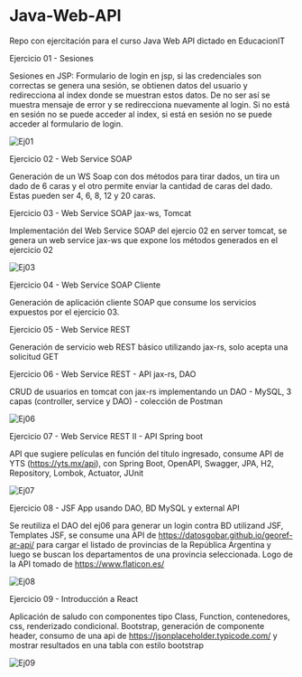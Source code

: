 # Java-Web-API
Repo con ejercitación para el curso Java Web API dictado en EducacionIT


Ejercicio 01 - Sesiones

Sesiones en JSP: Formulario de login en jsp, si las credenciales son correctas se genera una sesión, se obtienen datos del usuario y redirecciona al index donde se muestran estos datos. De no ser así se muestra mensaje de error y se redirecciona nuevamente al login.
Si no está en sesión no se puede acceder al index, si está en sesión no se puede acceder al formulario de login.

![Ej01](https://user-images.githubusercontent.com/19653664/189352484-96b46962-6a5e-4baa-aee1-ef61dd655fad.png)

Ejercicio 02 - Web Service SOAP

Generación de un WS Soap con dos métodos para tirar dados, un tira un dado de 6 caras y el otro permite enviar la cantidad de caras del dado. Estas pueden ser 4, 6, 8, 12 y 20 caras.

Ejercicio 03 - Web Service SOAP jax-ws, Tomcat

Implementación del Web Service SOAP del ejercio 02 en server tomcat, se genera un web service jax-ws que expone los métodos generados en el ejercicio 02

![Ej03](https://user-images.githubusercontent.com/19653664/189351818-54667909-f6a9-47ef-a60f-b563f26f0edd.png)

Ejercicio 04 - Web Service SOAP Cliente

Generación de aplicación cliente SOAP que consume los servicios expuestos por el ejercicio 03.

Ejercicio 05 - Web Service REST

Generación de servicio web REST básico utilizando jax-rs, solo acepta una solicitud GET

Ejercicio 06 - Web Service REST - API jax-rs, DAO

CRUD de usuarios en tomcat con jax-rs implementando un DAO - MySQL, 3 capas (controller, service y DAO) - colección de Postman

![Ej06](https://user-images.githubusercontent.com/19653664/189350346-0abdb2c5-4c45-481c-ac3c-7b866c1f612f.png)

Ejercicio 07 - Web Service REST II - API Spring boot

API que sugiere películas en función del título ingresado, consume API de YTS (https://yts.mx/api), con Spring Boot, OpenAPI, Swagger, JPA, H2, Repository, Lombok, Actuator, JUnit

![Ej07](https://user-images.githubusercontent.com/19653664/189350287-ec3af262-3580-49c4-938b-0997ec9afc97.png)

Ejercicio 08 - JSF App usando DAO, BD MySQL y external API

Se reutiliza el DAO del ej06 para generar un login contra BD utilizand JSF, Templates JSF, se consume una API de https://datosgobar.github.io/georef-ar-api/ para cargar el listado de provincias de la República Argentina y luego se buscan los departamentos de una provincia seleccionada.
Logo de la API tomado de https://www.flaticon.es/

![Ej08](https://user-images.githubusercontent.com/19653664/189350234-360f2f1d-e5c6-43d7-9ffa-54219b74ee55.png)

Ejercicio 09 - Introducción a React

Aplicación de saludo con componentes tipo Class, Function, contenedores, css, renderizado condicional.
Bootstrap, generación de componente header, consumo de una api de https://jsonplaceholder.typicode.com/ y mostrar resultados en una tabla con estilo bootstrap

![Ej09](https://user-images.githubusercontent.com/19653664/189350188-a1e68e02-c243-420d-b2e6-fe881f716752.png)

